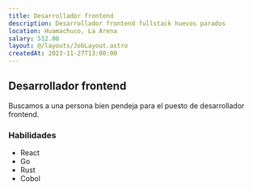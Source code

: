 ```yaml
---
title: Desarrollador frontend
description: Desarrollador frontend fullstack huevos parados
location: Huamachuco, La Arena
salary: 512.00
layout: @/layouts/JobLayout.astro
createdAt: 2023-11-27T13:00:00
---
```


## Desarrollador frontend
Buscamos a una persona bien pendeja para el puesto de desarrollador frontend.

### Habilidades

- React
- Go
- Rust
- Cobol
